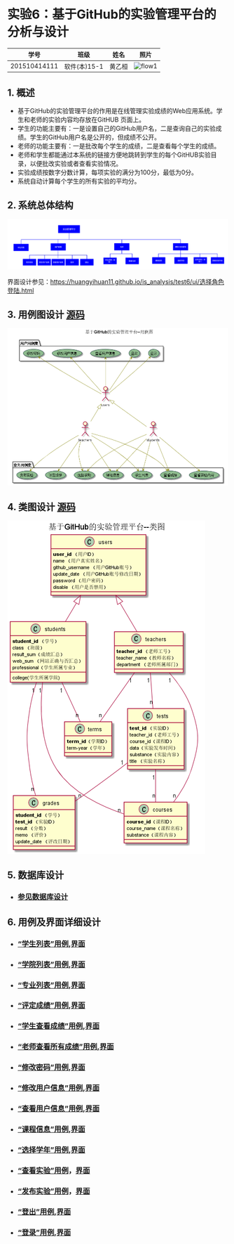 # 实验6：基于GitHub的实验管理平台的分析与设计
|学号|班级|姓名|照片|
|:-------:|:-------------: | :----------:|:---:|
|201510414111|软件(本)15-1|黄乙桓|![flow1](../head.jpg)|

## 1. 概述
- 基于GitHub的实验管理平台的作用是在线管理实验成绩的Web应用系统。学生和老师的实验内容均存放在GitHUB
页面上。
- 学生的功能主要有：一是设置自己的GitHub用户名，二是查询自己的实验成绩。学生的GitHub用户名是公开的，但成绩不公开。
- 老师的功能主要有：一是批改每个学生的成绩，二是查看每个学生的成绩。
- 老师和学生都能通过本系统的链接方便地跳转到学生的每个GitHUB实验目录，以便批改实验或者查看实验情况。
- 实验成绩按数字分数计算，每项实验的满分为100分，最低为0分。
- 系统自动计算每个学生的所有实验的平均分。

## 2. 系统总体结构
![flow1](./系统总体结构图.png)

界面设计参见：https://huangyihuan11.github.io/is_analysis/test6/ui/选择角色登陆.html

## 3. 用例图设计 [源码](./src/UseCase.puml)
![](UseCase1.png)

## 4. 类图设计 [源码](./src/class.puml)
![](class6.png)

## 5. 数据库设计
- ### [参见数据库设计](./数据库设计.md)

## 6. 用例及界面详细设计
- ### [“学生列表”用例](./用例/学生列表.md),[界面](https://huangyihuan11.github.io/is_analysis/test6/ui/学生列表.html)
- ### [“学院列表”用例](./用例/学院列表.md),[界面](https://huangyihuan11.github.io/is_analysis/test6/ui/学生列表.html)
- ### [“专业列表”用例](./用例/专业列表.md),[界面](https://huangyihuan11.github.io/is_analysis/test6/ui/学生列表.html)
- ### [“评定成绩”用例](./用例/评定成绩.md),[界面](https://huangyihuan11.github.io/is_analysis/test6/ui/评定成绩.html)
- ### [“学生查看成绩”用例](./用例/学生查看成绩.md),[界面](https://huangyihuan11.github.io/is_analysis/test6/ui/查看自己成绩.html)
- ### [“老师查看所有成绩”用例](./用例/老师查看所有成绩.md),[界面](https://huangyihuan11.github.io/is_analysis/test6/ui/查看所有学生成绩.html)
- ### [“修改密码”用例](./用例/修改密码.md),[界面](https://huangyihuan11.github.io/is_analysis/test6/ui/密码修改.html)
- ### [“修改用户信息”用例](./用例/修改用户信息.md),[界面](https://huangyihuan11.github.io/is_analysis/test6/ui/修改用户信息.html)
- ### [“查看用户信息”用例](./用例/查看用户信息.md),[界面](https://huangyihuan11.github.io/is_analysis/test6/ui/个人信息.html)
- ### [“课程信息”用例](用例/课程信息.md),[界面](https://huangyihuan11.github.io/is_analysis/test6/ui/评定成绩.html)
- ### [“选择学年”用例](./用例/选学期.md),[界面](https://huangyihuan11.io/is_analysis/test6/ui/评定成绩.html)
- ### [“查看实验”用例](./用例/查看实验.md)，[界面](https://huangyihuan11.github.io/is_analysis/test6/ui/查看实验内容.html)
- ### [“发布实验”用例](./用例/发布实验.md)，[界面](https://huangyihuan11.github.io/is_analysis/test6/ui/发布实验.html)
- ### [“登出”用例](./用例/登出.md),[界面](https://huangyihuan11github.io/is_analysis/test6/ui/教师主页面.html)
- ### [“登录”用例](./用例/登录.md),[界面](https://huangyihuan11.github.io/is_analysis/test6/ui/选择角色登陆.html)


